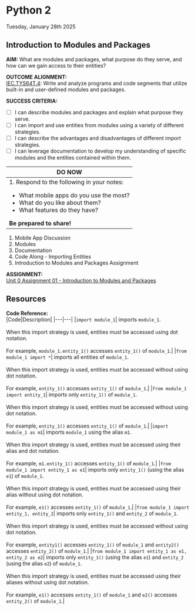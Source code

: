 # Python 2
Tuesday, January 28th 2025

## Introduction to Modules and Packages

**AIM:** What are modules and packages, what purpose do they serve, and how can we gain access to their entities?

**OUTCOME ALIGNMENT:**
<br><ins>IEC.TYS64T.4</ins>: Write and analyze programs and code segments that utilize built-in and user-defined modules and packages.

**SUCCESS CRITERIA:**
- [ ] I can describe modules and packages and explain what purpose they serve.
- [ ] I can import and use entities from modules using a variety of different strategies.
- [ ] I can describe the advantages and disadvantages of different import strategies.
- [ ] I can leverage documentation to develop my understanding of specific modules and the entities contained within them.

|DO NOW|
|---|
|1. Respond to the following in your notes:<br><ul><li>What mobile apps do you use the most?</li><li>What do you like about them?</li><li>What features do they have?</li></ul>**Be prepared to share!**|

1. Mobile App Discussion
2. Modules
3. Documentation
4. Code Along - Importing Entities
5. Introduction to Modules and Packages Assignment

**ASSIGNMENT:** 
<br>[Unit 0 Assignment 01 - Introduction to Modules and Packages](https://github.com/MrJSwotinsky/Python_2_Spring_2025/blob/main/Unit_0_Modules_and_Packages/Assignments/01_Introduction_to_Modules_and_Packages.md)

## Resources

**Code Reference:** <br>
|Code|Description|
|---|---|
|`import module_1`| imports `module_1`.<br><br>When this import strategy is used, entities must be accessed using dot notation.<br><br>For example, `module_1.entity_1()` accesses `entity_1()` of `module_1`.|
|`from module_1 import *`| imports all entities of `module_1`.<br><br>When this import strategy is used, entities must be accessed without using dot notation.<br><br>For example, `entity_1()` accesses `entity_1()` of `module_1`.|
|`from module_1 import entity_1`| imports only `entity_1()` of `module_1`.<br><br>When this import strategy is used, entities must be accessed without using dot notation.<br><br>For example, `entity_1()` accesses `entity_1()` of `module_1`.|
|`import module_1 as m1`| imports `module_1` using the alias `m1`.<br><br>When this import strategy is used, entities must be accessed using their alias and dot notation.<br><br>For example, `m1.entity_1()` accesses `entity_1()` of `module_1`.|
|`from module_1 import entity_1 as e1`| imports only `entity_1()` (using the alias `e1`) of `module_1`.<br><br>When this import strategy is used, entities must be accessed using their alias without using dot notation.<br><br>For example, `e1()` accesses `entity_1()` of `module_1`.|
|`from module_1 import entity_1, entity_2`| imports only `entity_1()` and `entity_2` of `module_1`.<br><br>When this import strategy is used, entities must be accessed without using dot notation.<br><br>For example, `entity1()` accesses `entity_1()` of `module_1` and `entity2()` accesses `entity_2()` of `module_1`.|
|`from module_1 import entity_1 as e1, entity_2 as e2`| imports only `entity_1()` (using the alias `e1`) and `entity_2` (using the alias `e2`) of `module_1`.<br><br>When this import strategy is used, entities must be accessed using their aliases without using dot notation.<br><br>For example, `e1()` accesses `entity_1()` of `module_1` and `e2()` accesses `entity_2()` of `module_1`.|
